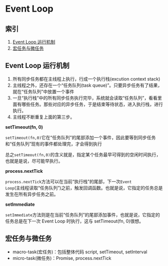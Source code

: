 # Event Loop

## 索引

1. <a href="progress">Event Loop 运行机制</a>
2. <a href="macro-micro-task">宏任务与微任务</a>

## <a name="progress">Event Loop 运行机制

1. 所有同步任务都在主线程上执行，行成一个执行栈(excution context stack)
2. 主线程之外，还存在一个“任务队列(task queue)”。只要异步任务有了结果，就在“任务队列”中放置一个事件
3. 一旦“执行栈”中的所有同步任务执行完毕，系统就会读取“任务队列”，看看里面有哪些任务。那些对应的异步任务，于是结束等待状态，进入执行栈，进行执行。
4. 主线程不断重复上面的第三步。

**setTimeout(fn, 0)**

<code>setTimeout(fn,0)</code>它在“任务队列”的尾部添加一个事件，因此要等到同步任务和“任务队列”现有的事件都处理完，才会得到执行

总之<code>setTimeout(fn,0)</code>的含义就是，指定某个任务最早可得到的空闲时间执行，也就是是说，尽可能早执行。

**process.nextTick**

<code>process.nextTick</code>方法可以在当前“执行栈”的尾部，下一次<code>Event Loop</code>(主线程读取“任务队列”)之前，触发回调函数。也就是说，它指定的任务总是发生在所有异步任务之前。

**setImmediate**

<code>setImmediate</code>方法则是在当前“任务队列”的尾部添加事件，也就是说，它指定的任务总是在下一次 Event Loop 时执行，这与 setTimeout(fn, 0)很想。

## <a name="macro-micro-task">宏任务与微任务

- macro-task(宏任务)：包括整体代码 script, setTimeout, setInterval
- micro-task(微任务)：Promise, process.nextTick
